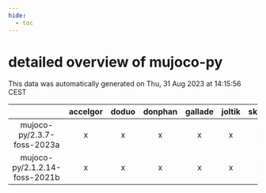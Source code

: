 ```yaml
---
hide:
  - toc
---
```


detailed overview of mujoco-py
==============================


This data was automatically generated on Thu, 31 Aug 2023 at 14:15:56 CEST  

| |accelgor|doduo|donphan|gallade|joltik|skitty|swalot|victini|
| :---: | :---: | :---: | :---: | :---: | :---: | :---: | :---: | :---: |
|mujoco-py/2.3.7-foss-2023a|x|x|x|x|x|x|x|x|
|mujoco-py/2.1.2.14-foss-2021b|x|x|x|x|x|x|x|x|
